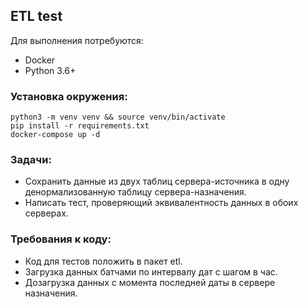 <h2>ETL test</h2>

Для выполнения потребуются: 
- Docker  
- Python 3.6+  

<h3>Установка окружения:</h3>

```shell
python3 -m venv venv && source venv/bin/activate
pip install -r requirements.txt
docker-compose up -d
```

<h3>Задачи:</h3>

- Сохранить данные из двух таблиц сервера-источника в одну денормализованную таблицу сервера-назначения.  
- Написать тест, проверяющий эквивалентность данных в обоих серверах.  

<h3>Требования к коду:</h3>

- Код для тестов положить в пакет etl.  
- Загрузка данных батчами по интервалу дат с шагом в час.  
- Дозагрузка данных с момента последней даты в сервере назначения.  
